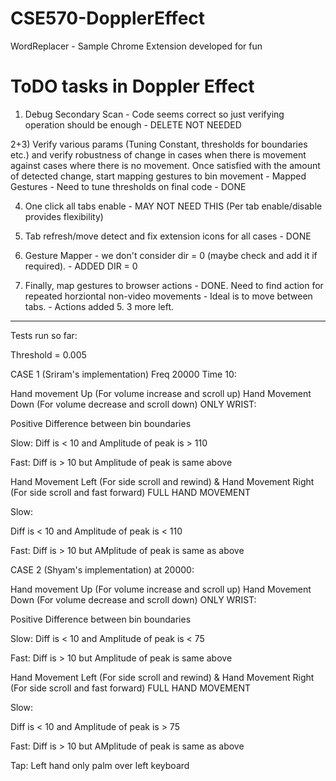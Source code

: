 # CSE570-DopplerEffect

WordReplacer - Sample Chrome Extension developed for fun

# ToDO tasks in Doppler Effect

1) Debug Secondary Scan - Code seems correct so just verifying operation should be enough - DELETE NOT NEEDED

2+3) Verify various params (Tuning Constant, thresholds for boundaries etc.) and verify robustness of change in cases when there is movement against cases where there is no movement. Once satisfied with the amount of detected change, start mapping gestures to bin movement - Mapped Gestures - Need to tune thresholds on final code - DONE

4) One click all tabs enable - MAY NOT NEED THIS (Per tab enable/disable provides flexibility)

5) Tab refresh/move detect and fix extension icons for all cases - DONE

6) Gesture Mapper - we don't consider dir = 0 (maybe check and add it if required). - ADDED DIR = 0

7) Finally, map gestures to browser actions - DONE. Need to find action for repeated horziontal non-video movements - Ideal is to move between tabs. - Actions added 5. 3 more left.

------------

Tests run so far:

Threshold = 0.005

CASE 1 (Sriram's implementation) Freq 20000 Time 10:

Hand movement Up (For volume increase and scroll up) Hand Movement Down (For volume decrease and scroll down) ONLY WRIST:

Positive Difference between bin boundaries

Slow:
Diff is < 10  and Amplitude of peak is > 110


Fast:
Diff is > 10 but Amplitude of peak is same above

Hand Movement Left (For side scroll and rewind) & Hand Movement Right (For side scroll and fast forward) FULL HAND MOVEMENT

Slow:

Diff is < 10 and Amplitude of peak is < 110

Fast:
Diff is > 10 but AMplitude of peak is same as above


CASE 2 (Shyam's implementation) at 20000:

Hand movement Up (For volume increase and scroll up) Hand Movement Down (For volume decrease and scroll down) ONLY WRIST:

Positive Difference between bin boundaries

Slow:
Diff is < 10  and Amplitude of peak is < 75


Fast:
Diff is > 10 but Amplitude of peak is same above

Hand Movement Left (For side scroll and rewind) & Hand Movement Right (For side scroll and fast forward) FULL HAND MOVEMENT

Slow:

Diff is < 10 and Amplitude of peak is > 75

Fast:
Diff is > 10 but AMplitude of peak is same as above

Tap: Left hand only palm over left keyboard

